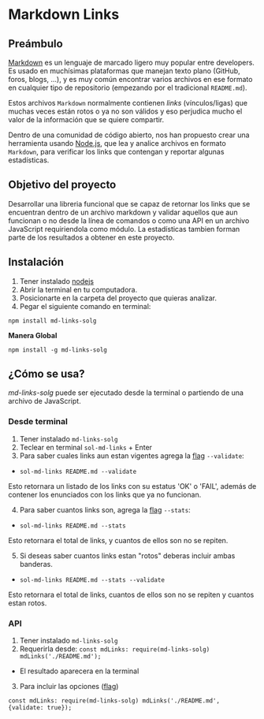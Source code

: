 # Markdown Links

## Preámbulo

[Markdown](https://es.wikipedia.org/wiki/Markdown) es un lenguaje de marcado
ligero muy popular entre developers. Es usado en muchísimas plataformas que
manejan texto plano (GitHub, foros, blogs, ...), y es muy común
encontrar varios archivos en ese formato en cualquier tipo de repositorio
(empezando por el tradicional `README.md`).

Estos archivos `Markdown` normalmente contienen _links_ (vínculos/ligas) que
muchas veces están rotos o ya no son válidos y eso perjudica mucho el valor de
la información que se quiere compartir.

Dentro de una comunidad de código abierto, nos han propuesto crear una
herramienta usando [Node.js](https://nodejs.org/), que lea y analice archivos
en formato `Markdown`, para verificar los links que contengan y reportar
algunas estadísticas.

## Objetivo del proyecto

Desarrollar una libreria funcional que se capaz de retornar los links que se encuentran dentro de un archivo markdown y validar aquellos que aun funcionan o no desde la línea de comandos o como una API en un archivo JavaScript requiriendola como módulo. La estadísticas tambien forman parte de los resultados a obtener en este proyecto.

## Instalación

1. Tener instalado [nodejs](https://nodejs.org/en/)
2. Abrir la terminal en tu computadora.
3. Posicionarte en la carpeta del proyecto que quieras analizar.
4. Pegar el siguiente comando en terminal:

`npm install md-links-solg`

**Manera Global**

`npm install -g md-links-solg`

## ¿Cómo se usa?

*md-links-solg* puede ser ejecutado desde la terminal o partiendo de una archivo de JavaScript.

### Desde terminal

1. Tener instalado `md-links-solg`
2. Teclear en terminal `sol-md-links` + Enter
3. Para saber cuales links aun estan vigentes agrega la [flag](https://golang.org/pkg/flag/) `--validate`:
* `sol-md-links README.md --validate`

Esto retornara un listado de los links con su estatus 'OK' o 'FAIL', además de contener los enunciados con los links que ya no funcionan.

4. Para saber cuantos links son, agrega la [flag](https://golang.org/pkg/flag/) `--stats`:
* `sol-md-links README.md --stats`

Esto retornara el total de links, y cuantos de ellos son no se repiten.

5. Si deseas saber cuantos links estan "rotos" deberas incluir ambas banderas.

* `sol-md-links README.md --stats --validate` 

Esto retornara el total de links, cuantos de ellos son no se repiten y cuantos estan rotos.

### API

1. Tener instalado `md-links-solg`
2. Requerirla desde:
`const mdLinks: require(md-links-solg)
mdLinks('./README.md');`

* El resultado aparecera en la terminal

3. Para incluir las opciones ([flag](https://golang.org/pkg/flag/))

`const mdLinks: require(md-links-solg)
mdLinks('./README.md', {validate: true});`
